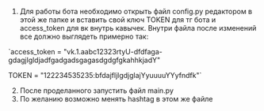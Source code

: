 1. Для работы бота необходимо открыть файл config.py редактором
   в этой же папке и вставить свой ключ TOKEN для тг бота и access_token для вк внутрь кавычек.
   Внутри файла после изменений все должно выглядеть примерно так:

`access_token = "vk.1.aabc12323rtyU-dfdfaga-gdagjlgldjadfgadgadsgagasdgdgfgkahhkjadY"

 TOKEN = "122234535235:bfdajfljlgdjglajYyuuuuYYyfndfk"`

2. После проделанного запустить файл main.py
3. По желанию возможно менять hashtag в этом же файле
